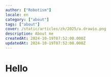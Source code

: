 ```yaml
---
author: ["Robotism"]
locale: en
category: ["about"]
tags: ["about"]
cover: /static/articles/zh/2025/a.drawio.png
description: About me
createdAt: 2024-10-19T07:52:00.000Z
updatedAt: 2024-10-19T07:52:00.000Z
---
```


# Hello
